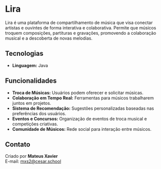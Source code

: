 # Lira

Lira é uma plataforma de compartilhamento de música que visa conectar artistas e ouvintes de forma interativa e colaborativa. Permite que músicos troquem composições, partituras e gravações, promovendo a colaboração musical e a descoberta de novas melodias.

## Tecnologias

- **Linguagem:** Java

## Funcionalidades

- **Troca de Músicas:** Usuários podem oferecer e solicitar músicas.
- **Colaboração em Tempo Real:** Ferramentas para músicos trabalharem juntos em projetos.
- **Sistema de Recomendação:** Sugestões personalizadas baseadas nas preferências dos usuários.
- **Eventos e Concursos:** Organização de eventos de troca musical e competições criativas.
- **Comunidade de Músicos:** Rede social para interação entre músicos.

## Contato

Criado por **Mateus Xavier**  
E-mail: [mxs2@cesar.school](mailto:mxs2@cesar.school)